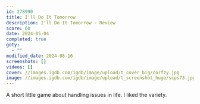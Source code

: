 ```yaml
---
id: 278990
title: I'll Do It Tomorrow
description: I'll Do It Tomorrow - Review
score: 60
date: 2024-05-04
completed: true
goty:
  - ""
modified_date: 2024-08-16
screenshots: []
videos: []
cover: //images.igdb.com/igdb/image/upload/t_cover_big/co7fzy.jpg
image: //images.igdb.com/igdb/image/upload/t_screenshot_huge/scps73.jpg
---
```

A short little game about handling issues in life. I liked the variety.